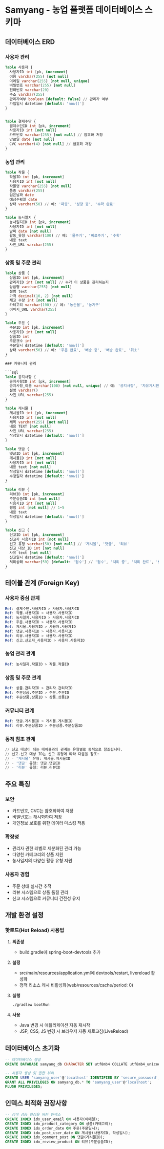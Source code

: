 # Samyang - 농업 플랫폼 데이터베이스 스키마

## 데이터베이스 ERD

### 사용자 관리

```sql
Table 사용자 {
  사용자ID int [pk, increment]
  이름 varchar(255) [not null]
  이메일 varchar(255) [not null, unique]
  비밀번호 varchar(255) [not null]
  전화번호 varchar(20)
  주소 varchar(255)
  관리자여부 boolean [default: false] // 관리자 여부
  가입일시 datetime [default: 'now()']
}


Table 결제수단 {
  결제수단ID int [pk, increment]
  사용자ID int [not null]
  카드번호 varchar(255) [not null] // 암호화 저장
  만료일 date [not null]
  CVC varchar(4) [not null] // 암호화 저장
}
```

### 농업 관리

```sql
Table 작물 {
  작물ID int [pk, increment]
  사용자ID int [not null]
  작물명 varchar(255) [not null]
  품종 varchar(255)
  심은날짜 date
  예상수확일 date
  상태 varchar(50) // 예: '파종', '성장 중', '수확 완료'
}

Table 농사일지 {
  농사일지ID int [pk, increment]
  사용자ID int [not null]
  날짜 date [not null]
  활동_유형 varchar(100) // 예: '물주기', '비료주기', '수확'
  내용 text
  사진_URL varchar(255)
}
```

### 상품 및 주문 관리

```sql
Table 상품 {
  상품ID int [pk, increment]
  관리자ID int [not null] // 누가 이 상품을 관리하는지
  상품명 varchar(255) [not null]
  설명 text
  가격 decimal(10, 2) [not null]
  재고_수량 int [not null]
  카테고리 varchar(100) // 예: '농산물', '농기구'
  이미지_URL varchar(255)
}

Table 주문 {
  주문ID int [pk, increment]
  사용자ID int [not null]
  상품ID int 
  주문갯수 int
  주문일시 datetime [default: 'now()']
  상태 varchar(50) // 예: '주문 완료', '배송 중', '배송 완료', '취소'
}

### 커뮤니티 관리

```sql
Table 공지사항 {
  공지사항ID int [pk, increment]
  공지사항_이름 varchar(100) [not null, unique] // 예: '공지사항', '자유게시판'
  설명 varchar()
  사진_URL varchar(255)
}

Table 게시물 {
  게시물ID int [pk, increment]
  사용자ID int [not null]
  제목 varchar(255) [not null]
  내용 TEXT [not null]
  사진_URL varchar(255)
  작성일시 datetime [default: 'now()']
}

Table 댓글 {
  댓글ID int [pk, increment]
  게시물ID int [not null]
  사용자ID int [not null]
  내용 text [not null]
  작성일시 datetime [default: 'now()']
  수정일자 datetime [default: 'now()']
}

Table 리뷰 {
  리뷰ID int [pk, increment]
  주문상품ID int [not null]
  사용자ID int [not null]
  평점 int [not null] // 1~5
  내용 text
  작성일시 datetime [default: 'now()']
}

Table 신고 {
  신고ID int [pk, increment]
  신고자_사용자ID int [not null]
  신고_유형 varchar(50) [not null] // '게시물', '댓글', '리뷰'
  신고_대상_ID int [not null]
  사유 text [not null]
  신고일시 datetime [default: 'now()']
  처리상태 varchar(50) [default: '접수'] // '접수', '처리 중', '처리 완료', '반려'
}
```

## 테이블 관계 (Foreign Key)

### 사용자 중심 관계
```sql
Ref: 결제수단.사용자ID > 사용자.사용자ID
Ref: 작물.사용자ID > 사용자.사용자ID
Ref: 농사일지.사용자ID > 사용자.사용자ID
Ref: 주문.사용자ID > 사용자.사용자ID
Ref: 게시물.사용자ID > 사용자.사용자ID
Ref: 댓글.사용자ID > 사용자.사용자ID
Ref: 리뷰.사용자ID > 사용자.사용자ID
Ref: 신고.신고자_사용자ID > 사용자.사용자ID
```

### 농업 관리 관계
```sql
Ref: 농사일지.작물ID > 작물.작물ID
```

### 상품 및 주문 관계
```sql
Ref: 상품.관리자ID > 관리자.관리자ID
Ref: 주문상품.주문ID > 주문.주문ID
Ref: 주문상품.상품ID > 상품.상품ID
```

### 커뮤니티 관계
```sql
Ref: 댓글.게시물ID > 게시물.게시물ID
Ref: 리뷰.주문상품ID > 주문상품.주문상품ID
```

### 동적 참조 관계
```sql
// 신고 대상이 되는 테이블과의 관계는 유형별로 동적으로 참조됩니다.
// 신고.신고_대상_ID는 신고_유형에 따라 다음을 참조:
// - '게시물' 유형: 게시물.게시물ID
// - '댓글' 유형: 댓글.댓글ID  
// - '리뷰' 유형: 리뷰.리뷰ID
```

## 주요 특징

### 보안
- 카드번호, CVC는 암호화하여 저장
- 비밀번호는 해시화하여 저장
- 개인정보 보호를 위한 데이터 마스킹 적용

### 확장성
- 관리자 권한 레벨로 세분화된 관리 가능
- 다양한 카테고리의 상품 지원
- 농사일지의 다양한 활동 유형 지원

### 사용자 경험
- 주문 상태 실시간 추적
- 리뷰 시스템으로 상품 품질 관리
- 신고 시스템으로 커뮤니티 건전성 유지
## 개발 환경 설정

### 핫로드(Hot Reload) 사용법

1. **의존성**  
   - build.gradle에 spring-boot-devtools 추가

2. **설정**  
   - src/main/resources/application.yml에 devtools/restart, livereload 활성화  
   - 정적 리소스 캐시 비활성화(web/resources/cache/period: 0)

3. **실행**  
   ```bash
   ./gradlew bootRun
   ```

4. **사용**  
   - Java 변경 시 애플리케이션 자동 재시작  
   - JSP, CSS, JS 변경 시 브라우저 자동 새로고침(LiveReload)

## 데이터베이스 초기화

```sql
-- 데이터베이스 생성
CREATE DATABASE samyang_db CHARACTER SET utf8mb4 COLLATE utf8mb4_unicode_ci;

-- 사용자 생성 및 권한 부여
CREATE USER 'samyang_user'@'localhost' IDENTIFIED BY 'secure_password';
GRANT ALL PRIVILEGES ON samyang_db.* TO 'samyang_user'@'localhost';
FLUSH PRIVILEGES;
```

## 인덱스 최적화 권장사항

```sql
-- 검색 성능 향상을 위한 인덱스
CREATE INDEX idx_user_email ON 사용자(이메일);
CREATE INDEX idx_product_category ON 상품(카테고리);
CREATE INDEX idx_order_date ON 주문(주문일시);
CREATE INDEX idx_post_user_date ON 게시물(사용자ID, 작성일시);
CREATE INDEX idx_comment_post ON 댓글(게시물ID);
CREATE INDEX idx_review_product ON 리뷰(주문상품ID);
```